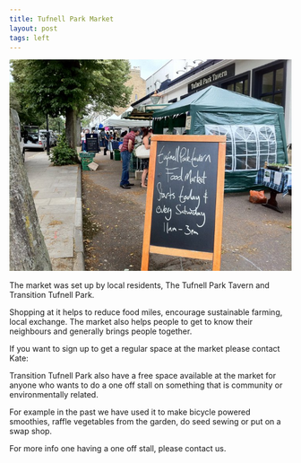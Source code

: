 ```yaml
---
title: Tufnell Park Market
layout: post
tags: left
---
```


![post.title](/images/market.jpg)

The market was set up by local residents, The Tufnell Park Tavern and Transition Tufnell Park.

Shopping at it helps to reduce food miles, encourage sustainable farming, local exchange. The market also helps people to get to know their neighbours and generally brings people together.

If you want to sign up to get a regular space at the market please contact Kate:

Transition Tufnell Park also have a free space available at the market for anyone who wants to do a one off stall on something that is community or environmentally related.

For example in the past we have used it to make bicycle powered smoothies, raffle vegetables from the garden, do seed sewing or put on a swap shop.

For more info one having a one off stall, please contact us.

